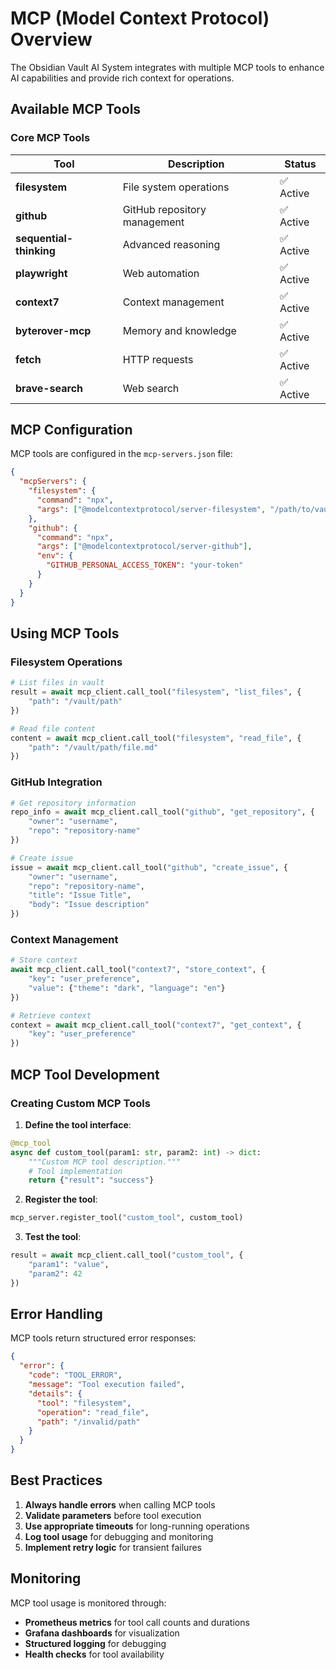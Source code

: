 # MCP (Model Context Protocol) Overview

The Obsidian Vault AI System integrates with multiple MCP tools to enhance AI capabilities and provide rich context for operations.

## Available MCP Tools

### Core MCP Tools

| Tool | Description | Status |
|------|-------------|--------|
| **filesystem** | File system operations | ✅ Active |
| **github** | GitHub repository management | ✅ Active |
| **sequential-thinking** | Advanced reasoning | ✅ Active |
| **playwright** | Web automation | ✅ Active |
| **context7** | Context management | ✅ Active |
| **byterover-mcp** | Memory and knowledge | ✅ Active |
| **fetch** | HTTP requests | ✅ Active |
| **brave-search** | Web search | ✅ Active |

## MCP Configuration

MCP tools are configured in the `mcp-servers.json` file:

```json
{
  "mcpServers": {
    "filesystem": {
      "command": "npx",
      "args": ["@modelcontextprotocol/server-filesystem", "/path/to/vault"]
    },
    "github": {
      "command": "npx",
      "args": ["@modelcontextprotocol/server-github"],
      "env": {
        "GITHUB_PERSONAL_ACCESS_TOKEN": "your-token"
      }
    }
  }
}
```

## Using MCP Tools

### Filesystem Operations

```python
# List files in vault
result = await mcp_client.call_tool("filesystem", "list_files", {
    "path": "/vault/path"
})

# Read file content
content = await mcp_client.call_tool("filesystem", "read_file", {
    "path": "/vault/path/file.md"
})
```

### GitHub Integration

```python
# Get repository information
repo_info = await mcp_client.call_tool("github", "get_repository", {
    "owner": "username",
    "repo": "repository-name"
})

# Create issue
issue = await mcp_client.call_tool("github", "create_issue", {
    "owner": "username",
    "repo": "repository-name",
    "title": "Issue Title",
    "body": "Issue description"
})
```

### Context Management

```python
# Store context
await mcp_client.call_tool("context7", "store_context", {
    "key": "user_preference",
    "value": {"theme": "dark", "language": "en"}
})

# Retrieve context
context = await mcp_client.call_tool("context7", "get_context", {
    "key": "user_preference"
})
```

## MCP Tool Development

### Creating Custom MCP Tools

1. **Define the tool interface**:
```python
@mcp_tool
async def custom_tool(param1: str, param2: int) -> dict:
    """Custom MCP tool description."""
    # Tool implementation
    return {"result": "success"}
```

2. **Register the tool**:
```python
mcp_server.register_tool("custom_tool", custom_tool)
```

3. **Test the tool**:
```python
result = await mcp_client.call_tool("custom_tool", {
    "param1": "value",
    "param2": 42
})
```

## Error Handling

MCP tools return structured error responses:

```json
{
  "error": {
    "code": "TOOL_ERROR",
    "message": "Tool execution failed",
    "details": {
      "tool": "filesystem",
      "operation": "read_file",
      "path": "/invalid/path"
    }
  }
}
```

## Best Practices

1. **Always handle errors** when calling MCP tools
2. **Validate parameters** before tool execution
3. **Use appropriate timeouts** for long-running operations
4. **Log tool usage** for debugging and monitoring
5. **Implement retry logic** for transient failures

## Monitoring

MCP tool usage is monitored through:

- **Prometheus metrics** for tool call counts and durations
- **Grafana dashboards** for visualization
- **Structured logging** for debugging
- **Health checks** for tool availability
